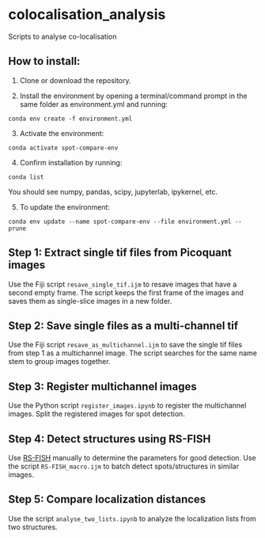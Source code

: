# colocalisation_analysis
Scripts to analyse co-localisation

## How to install:

1. Clone or download the repository.

2. Install the environment by opening a terminal/command prompt in the same folder as environment.yml and running:
```
conda env create -f environment.yml
```
3. Activate the environment:

```
conda activate spot-compare-env
```
4. Confirm installation by running:
```
conda list
```
You should see numpy, pandas, scipy, jupyterlab, ipykernel, etc.

5. To update the environment: 

```
conda env update --name spot-compare-env --file environment.yml --prune
```


## Step 1: Extract single tif files from Picoquant images

Use the Fiji script ```resave_single_tif.ijm``` to resave images that have a second empty frame. The script keeps the first frame of the images and saves them as single-slice images in a new folder. 


## Step 2: Save single files as a multi-channel tif

Use the Fiji script ```resave_as_multichannel.ijm``` to save the single tif files from step 1 as a multichannel image. The script searches for the same name stem to group images together. 


## Step 3: Register multichannel images 

Use the Python script ```register_images.ipynb``` to register the multichannel images. Split the registered images for spot detection. 


## Step 4: Detect structures using RS-FISH

Use [RS-FISH](https://github.com/PreibischLab/RS-FISH) manually to determine the parameters for good detection. Use the script ```RS-FISH_macro.ijm``` to batch detect spots/structures in similar images. 


## Step 5: Compare localization distances

Use the script ```analyse_two_lists.ipynb``` to analyze the localization lists from two structures. 

